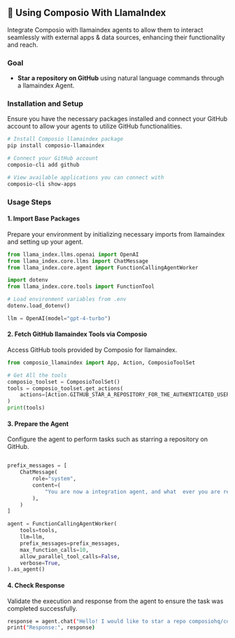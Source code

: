 ## 🦙 Using Composio With LlamaIndex

Integrate Composio with llamaindex agents to allow them to interact seamlessly with external apps & data sources, enhancing their functionality and reach.

### Goal

- **Star a repository on GitHub** using natural language commands through a llamaindex Agent.

### Installation and Setup

Ensure you have the necessary packages installed and connect your GitHub account to allow your agents to utilize GitHub functionalities.

```bash
# Install Composio llamaindex package
pip install composio-llamaindex

# Connect your GitHub account
composio-cli add github

# View available applications you can connect with
composio-cli show-apps
```

### Usage Steps

#### 1. Import Base Packages

Prepare your environment by initializing necessary imports from llamaindex and setting up your agent.

```python
from llama_index.llms.openai import OpenAI
from llama_index.core.llms import ChatMessage
from llama_index.core.agent import FunctionCallingAgentWorker

import dotenv
from llama_index.core.tools import FunctionTool

# Load environment variables from .env
dotenv.load_dotenv()

llm = OpenAI(model="gpt-4-turbo")
```

#### 2. Fetch GitHub llamaindex Tools via Composio

Access GitHub tools provided by Composio for llamaindex.

```python
from composio_llamaindex import App, Action, ComposioToolSet

# Get All the tools
composio_toolset = ComposioToolSet()
tools = composio_toolset.get_actions(
    actions=[Action.GITHUB_STAR_A_REPOSITORY_FOR_THE_AUTHENTICATED_USER]
)
print(tools)
```

#### 3. Prepare the Agent

Configure the agent to perform tasks such as starring a repository on GitHub.

```python

prefix_messages = [
    ChatMessage(
        role="system",
        content=(
            "You are now a integration agent, and what  ever you are requested, you will try to execute utilizing your toools."
        ),
    )
]

agent = FunctionCallingAgentWorker(
    tools=tools,
    llm=llm,
    prefix_messages=prefix_messages,
    max_function_calls=10,
    allow_parallel_tool_calls=False,
    verbose=True,
).as_agent()
```

#### 4. Check Response

Validate the execution and response from the agent to ensure the task was completed successfully.

```bash
response = agent.chat("Hello! I would like to star a repo composiohq/composio on GitHub")
print("Response:", response)
```
